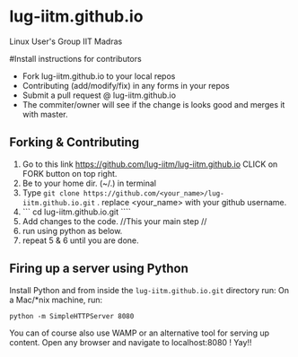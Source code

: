 # lug-iitm.github.io
Linux User's Group IIT Madras 

#Install instructions for contributors
* Fork lug-iitm.github.io to your local repos
* Contributing (add/modify/fix) in any forms in your repos
* Submit a pull request @ lug-iitm.github.io
* The commiter/owner
 will see if the change is looks good and merges it with master.

## Forking & Contributing 

1. Go to this link https://github.com/lug-iitm/lug-iitm.github.io CLICK on FORK button on top right.
2. Be to your home dir. (~/.) in terminal 
3. Type ``` git clone https://github.com/<your_name>/lug-iitm.github.io.git ``` . replace <your_name> with your github username.
4. ``` cd lug-iitm.github.io.git ````
5. Add changes to the code. //This your main step //
6. run using python as below.
7. repeat 5 & 6 until you are done.


## Firing up a server using Python

Install Python and from inside the `lug-iitm.github.io.git` directory run:
On a Mac/*nix machine, run:

```
python -m SimpleHTTPServer 8080
```
You can of course also use WAMP or an alternative tool for serving up content. 
Open any browser and navigate to localhost:8080 ! Yay!!
